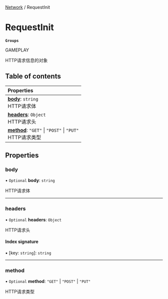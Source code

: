 [Network](../modules/Network.Network.md) / RequestInit

# RequestInit <Badge type="tip" text="Interface" /> <Score text="RequestInit" />

**`Groups`**

GAMEPLAY

HTTP请求信息的对象

## Table of contents

| Properties |
| :-----|
| **[body](Network.RequestInit.md#body)**: `string` <br> HTTP请求体|
| **[headers](Network.RequestInit.md#headers)**: `Object` <br> HTTP请求头|
| **[method](Network.RequestInit.md#method)**: ``"GET"`` \| ``"POST"`` \| ``"PUT"`` <br> HTTP请求类型|

## Properties

### body <Score text="body" /> 

• `Optional` **body**: `string`

HTTP请求体

___

### headers <Score text="headers" /> 

• `Optional` **headers**: `Object`

HTTP请求头

#### Index signature

▪ [key: `string`]: `string`

___

### method <Score text="method" /> 

• `Optional` **method**: ``"GET"`` \| ``"POST"`` \| ``"PUT"``

HTTP请求类型
